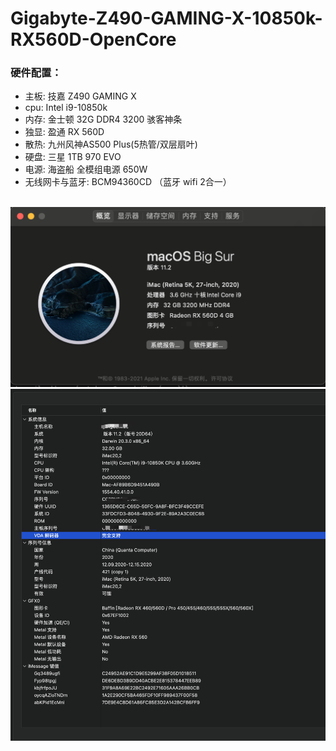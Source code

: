 # Gigabyte-Z490-GAMING-X-10850k-RX560D-OpenCore

### 硬件配置：

* 主板: 技嘉 Z490 GAMING X
* cpu: Intel i9-10850k
* 内存: 金士顿 32G DDR4 3200 骇客神条
* 独显: 盈通 RX 560D 
* 散热: 九州风神AS500 Plus(5热管/双层扇叶)
* 硬盘: 三星 1TB 970 EVO
* 电源: 海盗船 全模组电源 650W     
* 无线网卡与蓝牙: BCM94360CD （蓝牙 wifi 2合一）

</br>
<img src='./img/mac-info.jpg'>
</br>
<img src='./img/hacintool-info.jpg'>